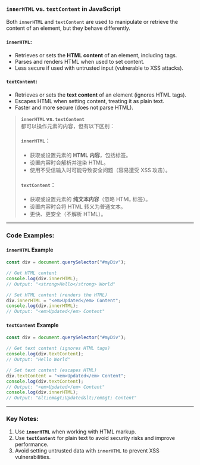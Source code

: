 ### `innerHTML` vs. `textContent` in JavaScript

<audio src="C:\Users\10691\Downloads\Both `innerHTML.mp3"></audio>

Both `innerHTML` and `textContent` are used to manipulate or retrieve the content of an element, but they behave differently.

#### **`innerHTML`**:
- Retrieves or sets the **HTML content** of an element, including tags.
- Parses and renders HTML when used to set content.
- Less secure if used with untrusted input (vulnerable to XSS attacks).

#### **`textContent`**:
- Retrieves or sets the **text content** of an element (ignores HTML tags).
- Escapes HTML when setting content, treating it as plain text.
- Faster and more secure (does not parse HTML).

> **`innerHTML` vs. `textContent`**  
> 都可以操作元素的内容，但有以下区别：  
> #### **`innerHTML`**：
>
> <audio src="C:\Users\10691\Downloads\`innerHTML`：- 获.mp3"></audio>
>
> - 获取或设置元素的 **HTML 内容**，包括标签。  
> - 设置内容时会解析并渲染 HTML。  
> - 使用不受信输入时可能导致安全问题（容易遭受 XSS 攻击）。  
> #### **`textContent`**：
>
> <audio src="C:\Users\10691\Downloads\`textContent`：-.mp3"></audio>
>
> - 获取或设置元素的 **纯文本内容**（忽略 HTML 标签）。  
> - 设置内容时会将 HTML 转义为普通文本。  
> - 更快、更安全（不解析 HTML）。

---

### Code Examples:

#### **`innerHTML` Example**

<audio src="C:\Users\10691\Downloads\这段代码展示了如何使用inne.mp3"></audio>

```javascript
const div = document.querySelector("#myDiv");

// Get HTML content
console.log(div.innerHTML); 
// Output: "<strong>Hello</strong> World"

// Set HTML content (renders the HTML)
div.innerHTML = "<em>Updated</em> Content";
console.log(div.innerHTML);
// Output: "<em>Updated</em> Content"
```

#### **`textContent` Example**

<audio src="C:\Users\10691\Downloads\这段代码展示了如何使用`tex.mp3"></audio>

```javascript
const div = document.querySelector("#myDiv");

// Get text content (ignores HTML tags)
console.log(div.textContent); 
// Output: "Hello World"

// Set text content (escapes HTML)
div.textContent = "<em>Updated</em> Content";
console.log(div.textContent);
// Output: "<em>Updated</em> Content"
console.log(div.innerHTML);
// Output: "&lt;em&gt;Updated&lt;/em&gt; Content"
```

---

### Key Notes:
1. Use **`innerHTML`** when working with HTML markup.  
2. Use **`textContent`** for plain text to avoid security risks and improve performance.  
3. Avoid setting untrusted data with `innerHTML` to prevent XSS vulnerabilities.